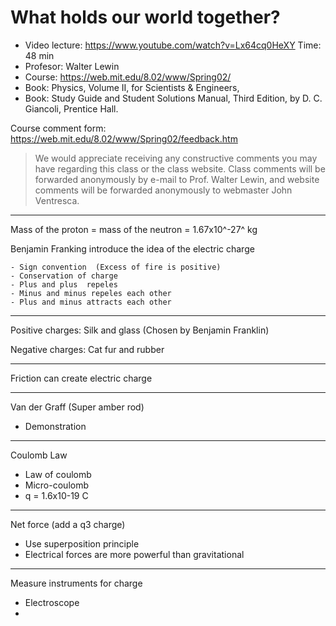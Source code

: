 # What holds our world together?

- Video lecture: https://www.youtube.com/watch?v=Lx64cq0HeXY Time: 48 min 
- Profesor: Walter Lewin
- Course: https://web.mit.edu/8.02/www/Spring02/
- Book: Physics, Volume II, for Scientists & Engineers, 
- Book: Study Guide and Student Solutions Manual, Third Edition, by D. C. Giancoli, Prentice Hall.



Course comment form:  https://web.mit.edu/8.02/www/Spring02/feedback.htm

>  We would appreciate receiving any constructive comments you may have regarding this class or the class website. Class comments will be forwarded anonymously by e-mail to Prof. Walter Lewin, and website comments will be forwarded anonymously to webmaster John Ventresca.

---

Mass of the proton = mass of the neutron = 1.67x10^-27^ kg 



Benjamin Franking introduce the idea of the electric charge 

	- Sign convention  (Excess of fire is positive)
	- Conservation of charge
	- Plus and plus  repeles 
	- Minus and minus repeles each other 
	- Plus and minus attracts each other 

---

Positive charges:  Silk and glass (Chosen by Benjamin Franklin)

Negative charges:  Cat fur and rubber 



---

Friction can create electric charge 



---

Van der Graff (Super amber rod)

- Demonstration



---

Coulomb Law 

- Law of coulomb 
- Micro-coulomb
- q = 1.6x10-19 C

---

Net force (add a q3 charge)

- Use superposition principle 
- Electrical forces are more powerful than gravitational 

---

Measure instruments for charge 

- Electroscope
- 